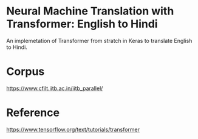 # Neural Machine Translation with Transformer: English to Hindi
An implemetation of Transformer from stratch in Keras to translate English to Hindi.

# Corpus
https://www.cfilt.iitb.ac.in/iitb_parallel/

# Reference
https://www.tensorflow.org/text/tutorials/transformer
